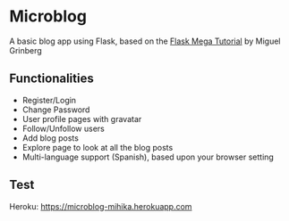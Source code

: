 # Microblog
A basic blog app using Flask, based on the [Flask Mega Tutorial](https://blog.miguelgrinberg.com/post/the-flask-mega-tutorial-part-i-hello-world) by Miguel Grinberg

## Functionalities

- Register/Login
- Change Password
- User profile pages with gravatar
- Follow/Unfollow users
- Add blog posts
- Explore page to look at all the blog posts
- Multi-language support (Spanish), based upon your browser setting

## Test

Heroku: https://microblog-mihika.herokuapp.com
